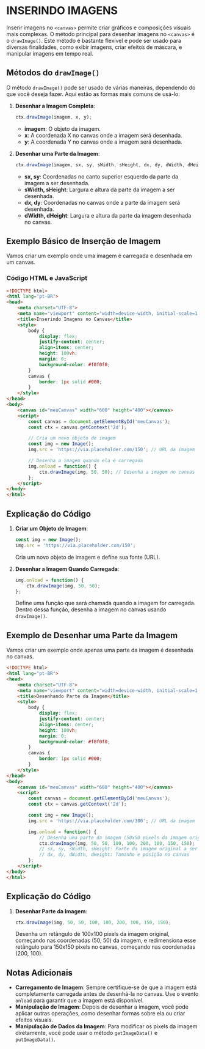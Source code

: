 # INSERINDO IMAGENS
Inserir imagens no `<canvas>` permite criar gráficos e composições visuais mais complexas. O método principal para desenhar imagens no `<canvas>` é o `drawImage()`. Este método é bastante flexível e pode ser usado para diversas finalidades, como exibir imagens, criar efeitos de máscara, e manipular imagens em tempo real.

## Métodos do `drawImage()`
O método `drawImage()` pode ser usado de várias maneiras, dependendo do que você deseja fazer. Aqui estão as formas mais comuns de usá-lo:

1. **Desenhar a Imagem Completa**:
   ```javascript
   ctx.drawImage(imagem, x, y);
   ```
   - **imagem**: O objeto da imagem.
   - **x**: A coordenada X no canvas onde a imagem será desenhada.
   - **y**: A coordenada Y no canvas onde a imagem será desenhada.

2. **Desenhar uma Parte da Imagem**:
   ```javascript
   ctx.drawImage(imagem, sx, sy, sWidth, sHeight, dx, dy, dWidth, dHeight);
   ```
   - **sx, sy**: Coordenadas no canto superior esquerdo da parte da imagem a ser desenhada.
   - **sWidth, sHeight**: Largura e altura da parte da imagem a ser desenhada.
   - **dx, dy**: Coordenadas no canvas onde a parte da imagem será desenhada.
   - **dWidth, dHeight**: Largura e altura da parte da imagem desenhada no canvas.

## Exemplo Básico de Inserção de Imagem
Vamos criar um exemplo onde uma imagem é carregada e desenhada em um canvas.

### Código HTML e JavaScript
```html
<!DOCTYPE html>
<html lang="pt-BR">
<head>
    <meta charset="UTF-8">
    <meta name="viewport" content="width=device-width, initial-scale=1.0">
    <title>Inserindo Imagens no Canvas</title>
    <style>
        body {
            display: flex;
            justify-content: center;
            align-items: center;
            height: 100vh;
            margin: 0;
            background-color: #f0f0f0;
        }
        canvas {
            border: 1px solid #000;
        }
    </style>
</head>
<body>
    <canvas id="meuCanvas" width="600" height="400"></canvas>
    <script>
        const canvas = document.getElementById('meuCanvas');
        const ctx = canvas.getContext('2d');

        // Cria um novo objeto de imagem
        const img = new Image();
        img.src = 'https://via.placeholder.com/150'; // URL da imagem

        // Desenha a imagem quando ela é carregada
        img.onload = function() {
            ctx.drawImage(img, 50, 50); // Desenha a imagem no canvas
        };
    </script>
</body>
</html>
```

## Explicação do Código
1. **Criar um Objeto de Imagem**:
   ```javascript
   const img = new Image();
   img.src = 'https://via.placeholder.com/150';
   ```
   Cria um novo objeto de imagem e define sua fonte (URL).

2. **Desenhar a Imagem Quando Carregada**:
   ```javascript
   img.onload = function() {
       ctx.drawImage(img, 50, 50);
   };
   ```
   Define uma função que será chamada quando a imagem for carregada. Dentro dessa função, desenha a imagem no canvas usando `drawImage()`.

## Exemplo de Desenhar uma Parte da Imagem
Vamos criar um exemplo onde apenas uma parte da imagem é desenhada no canvas.

```html
<!DOCTYPE html>
<html lang="pt-BR">
<head>
    <meta charset="UTF-8">
    <meta name="viewport" content="width=device-width, initial-scale=1.0">
    <title>Desenhando Parte da Imagem</title>
    <style>
        body {
            display: flex;
            justify-content: center;
            align-items: center;
            height: 100vh;
            margin: 0;
            background-color: #f0f0f0;
        }
        canvas {
            border: 1px solid #000;
        }
    </style>
</head>
<body>
    <canvas id="meuCanvas" width="600" height="400"></canvas>
    <script>
        const canvas = document.getElementById('meuCanvas');
        const ctx = canvas.getContext('2d');

        const img = new Image();
        img.src = 'https://via.placeholder.com/300'; // URL da imagem

        img.onload = function() {
            // Desenha uma parte da imagem (50x50 pixels da imagem original)
            ctx.drawImage(img, 50, 50, 100, 100, 200, 100, 150, 150);
            // sx, sy, sWidth, sHeight: Parte da imagem original a ser desenhada
            // dx, dy, dWidth, dHeight: Tamanho e posição no canvas
        };
    </script>
</body>
</html>
```

## Explicação do Código
1. **Desenhar Parte da Imagem**:
   ```javascript
   ctx.drawImage(img, 50, 50, 100, 100, 200, 100, 150, 150);
   ```
   Desenha um retângulo de 100x100 pixels da imagem original, começando nas coordenadas (50, 50) da imagem, e redimensiona esse retângulo para 150x150 pixels no canvas, começando nas coordenadas (200, 100).

## Notas Adicionais
- **Carregamento de Imagem**: Sempre certifique-se de que a imagem está completamente carregada antes de desenhá-la no canvas. Use o evento `onload` para garantir que a imagem está disponível.
- **Manipulação de Imagem**: Depois de desenhar a imagem, você pode aplicar outras operações, como desenhar formas sobre ela ou criar efeitos visuais.
- **Manipulação de Dados da Imagem**: Para modificar os pixels da imagem diretamente, você pode usar o método `getImageData()` e `putImageData()`.

